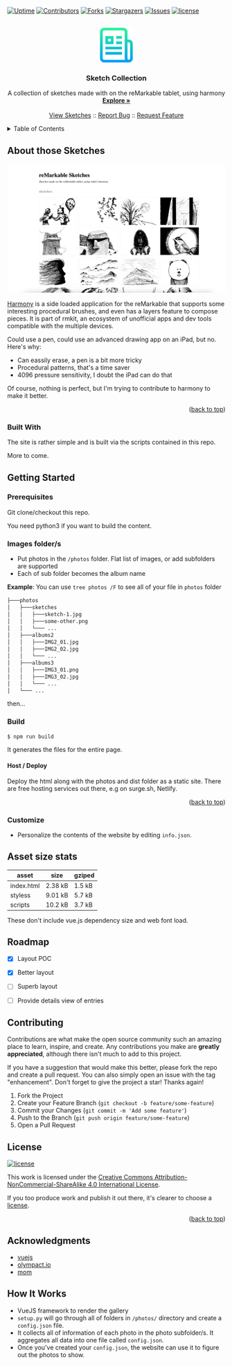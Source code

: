 <a name="readme-top"></a>

<!-- PROJECT SHIELDS -->
[![Uptime][uptime-shield]][uptime-url]
[![Contributors][contributors-shield]][contributors-url]
[![Forks][forks-shield]][forks-url]
[![Stargazers][stars-shield]][stars-url]
[![Issues][issues-shield]][issues-url]
[![license][license-shield]][license-url]
<!-- for some reason those can't work yet [![w3c-validation][w3c-validation-shield]][w3c-validation-url]
[![OSSF-Scorecard Score][score-shield]][score-url] -->

<!-- PROJECT LOGO -->
<br />
<div align="center">
  <img src="images/logo.png" alt="Logo" width="80" height="80">

  <h3 align="center">Sketch Collection</h3>

  <p align="center">
    A collection of sketches made with on the reMarkable tablet, using harmony
    <br />
    <a href="https://github.com/hirako2000/remarkable-harmony-sketches/#about-those-sketches"><strong>Explore »</strong></a>
    <br />
    <br />
    <a href="https://remarkable-harmony-sketches.surge.sh">View Sketches</a>
    ::
    <a href="https://github.com/hirako2000/remarkable-harmony-sketches/issues">Report Bug</a>
    ::
    <a href="https://github.com/hirako2000/remarkable-harmony-sketches/issues">Request Feature</a>
  </p>
</div>


<!-- TABLE OF CONTENTS -->
<details>
  <summary>Table of Contents</summary>
  <ol>
    <li>
      <a href="#about-those-sketches">About</a>
      <ul>
        <li><a href="#built-with">Built With</a></li>
      </ul>
    </li>
    <li>
      <a href="#getting-started">Getting Started</a>
      <ul>
        <li><a href="#prerequisites">Prerequisites</a></li>
        <li><a href="#dev-server">Images folder/s</a></li>
        <li><a href="#build">Build</a></li>
      </ul>
    </li>
    <li><a href="#asset-size-stats">size stats</a></li>
    <li><a href="#roadmap">Roadmap</a></li>
    <li><a href="#contributing">Contributing</a></li>
    <li><a href="#license">License</a></li>
    <li><a href="#acknowledgments">Acknowledgments</a></li>
  </ol>
</details>


<!-- ABOUT THE PROJECT -->
## About those Sketches

[![Product Name Screen Shot][product-screenshot]](https://remarkable-harmony-sketches.surge.sh)

[Harmony](https://rmkit.dev/apps/harmony) is a side loaded application for the reMarkable that supports some interesting procedural brushes, and even has a layers feature to compose pieces. It is part of rmkit, an ecosystem of unofficial apps and dev tools compatible with the multiple devices.

Could use a pen, could use an advanced drawing app on an iPad, but no. Here's why:

* Can eassily erase, a pen is a bit more tricky
* Procedural patterns, that's a time saver
* 4096 pressure sensitivity, I doubt the iPad can do that

Of course, nothing is perfect, but I'm trying to contribute to harmony to make it better.

<p align="right">(<a href="#readme-top">back to top</a>)</p>

### Built With

The site is rather simple and is built via the scripts contained in this repo.

More to come.

<!-- GETTING STARTED -->
## Getting Started

### Prerequisites

Git clone/checkout this repo.

You need python3 if you want to build the content. 

### Images folder/s

- Put photos in the `/photos` folder. Flat list of images, or add subfolders are supported
- Each of sub folder becomes the album name

**Example**: You can use `tree photos /F` to see all of your file in `photos` folder
```
├───photos
│   ├───sketches
│   │   ├───sketch-1.jpg
│   │   ├───some-other.png
│   │   └─── ...
│   ├───albums2
│   │   ├───IMG2_01.jpg
│   │   ├───IMG2_02.jpg
│   │   └─── ...
│   ├───albums3
│   │   ├───IMG3_01.png
│   │   ├───IMG3_02.jpg
│   │   └─── ...
│   └─── ...
```

then...

### Build

```
$ npm run build
```

It generates the files for the entire page.
  
#### Host / Deploy

Deploy the html along with the photos and dist folder as a static site. 
There are free hosting services out there, e.g on surge.sh, Netlify.

<p align="right">(<a href="#readme-top">back to top</a>)</p>

### Customize 

- Personalize the contents of the website by editing `info.json`.

## Asset size stats

| asset      | size    | gziped |
| ---------- | ------- | ------ |
| index.html | 2.38 kB  | 1.5 kB |
| styless | 9.01 kB | 5.7 kB |
| scripts  | 10.2 kB | 3.7 kB |
	
These don't include vue.js dependency size and web font load.

## Roadmap

- [x] Layout POC
- [x] Better layout
- [ ] Superb layout
- [ ] Provide details view of entries


## Contributing

Contributions are what make the open source community such an amazing place to learn, inspire, and create. Any contributions you make are **greatly appreciated**, although there isn't much to add to this project.

If you have a suggestion that would make this better, please fork the repo and create a pull request. You can also simply open an issue with the tag "enhancement".
Don't forget to give the project a star! Thanks again!

1. Fork the Project
2. Create your Feature Branch (`git checkout -b feature/some-feature`)
3. Commit your Changes (`git commit -m 'Add some feature'`)
4. Push to the Branch (`git push origin feature/some-feature`)
5. Open a Pull Request

## License

[![license][license-shield]][license-url]

This work is licensed under the [Creative Commons Attribution-NonCommercial-ShareAlike 4.0 International License][license-url].

[license-url]: http://creativecommons.org/licenses/by-nc-sa/4.0/
[cc-by-nc-sa-shield]: hhttps://img.shields.io/github/license/hirako2000/remarkable-harmony-sketches?style=for-the-badge

If you too produce work and publish it out there, it's clearer to choose a [license](https://choosealicense.com).

<p align="right">(<a href="#readme-top">back to top</a>)</p>

## Acknowledgments

- [vuejs](https://vuejs.org/)
- [olympact.io](https://www.olympact.io/el/blog/5-principles-for-minimalism-in-ux-ui)
- [mom](https://unsplash.com/photos/7ne1ifXhI_Y)

## How It Works

- VueJS framework to render the gallery
- `setup.py` will go through all of folders in `/photos/` directory and create a `config.json` file.
- It collects all of information of each photo in the photo subfolder/s. It aggregates all data into one file called `config.json`.
- Once you've created your `config.json`, the website can use it to figure out the photos to show.

[observatory-shield]: https://img.shields.io/mozilla-observatory/grade-score/remarkable-harmony-sketches.surge.sh?publish&style=for-the-badge
[uptime-shield]: https://img.shields.io/uptimerobot/ratio/m792462927-d88b9d2ebd47a1c7ccdf9763?style=for-the-badge
[uptime-url]: https://remarkable-harmony-sketches.surge.sh
[contributors-shield]: https://img.shields.io/github/contributors/hirako2000/remarkable-harmony-sketches.svg?style=for-the-badge
[contributors-url]: https://github.com/hirako2000/remarkable-harmony-sketches/graphs/contributors
[forks-shield]: https://img.shields.io/github/forks/hirako2000/remarkable-harmony-sketches.svg?style=for-the-badge
[forks-url]: https://github.com/hirako2000/remarkable-harmony-sketches/network/members
[stars-shield]: https://img.shields.io/github/stars/hirako2000/remarkable-harmony-sketches.svg?style=for-the-badge
[stars-url]: https://github.com/hirako2000/remarkable-harmony-sketches/stargazers
[issues-shield]: https://img.shields.io/github/issues/hirako2000/remarkable-harmony-sketches.svg?style=for-the-badge
[issues-url]: https://github.com/hirako2000/remarkable-harmony-sketches/issues
[license-shield]: https://img.shields.io/github/license/hirako2000/remarkable-harmony-sketches.svg?style=for-the-badge
[license-url]: https://github.com/hirako2000/remarkable-harmony-sketches/blob/main/LICENSE.txt
[w3c-validation-shield]: https://img.shields.io/w3c-validation/html?style=for-the-badge&targetUrl=https%3A%2F%2Fremarkable-harmony-sketches.surge.sh
[w3c-validation-url]: https://jigsaw.w3.org/css-validator/validator?uri=https%3A%2F%2Fremarkable-harmony-sketches.surge.sh&profile=css3svg&usermedium=all

[score-shield]: https://img.shields.io/ossf-scorecard/github.com/hirako2000/remarkable-harmony-sketches?style=for-the-badge
[score-url]: https://github.com/hirako2000/remarkable-harmony-sketches.surge.sh

[product-screenshot]: images/screenshot.png

